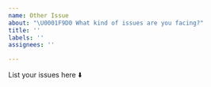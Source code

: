 ```yaml
---
name: Other Issue
about: "\U0001F9D0 What kind of issues are you facing?"
title: ''
labels: ''
assignees: ''

---
```


List your issues here ⬇️
